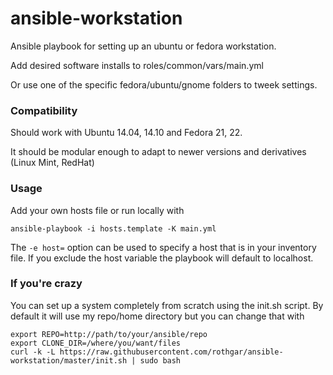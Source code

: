 ansible-workstation
==============

Ansible playbook for setting up an ubuntu or fedora workstation.

Add desired software installs to roles/common/vars/main.yml

Or use one of the specific fedora/ubuntu/gnome folders to tweek settings.

### Compatibility

Should work with Ubuntu 14.04, 14.10 and Fedora 21, 22.

It should be modular enough to adapt to newer versions and derivatives (Linux Mint, RedHat)

### Usage

Add your own hosts file or run locally with

`ansible-playbook -i hosts.template -K main.yml`

The `-e host=` option can be used to specify a host that is in your inventory file.
If you exclude the host variable the playbook will default to localhost.

### If you're crazy

You can set up a system completely from scratch using the init.sh script. By default it will use my repo/home directory but you can change that with

```
export REPO=http://path/to/your/ansible/repo
export CLONE_DIR=/where/you/want/files
curl -k -L https://raw.githubusercontent.com/rothgar/ansible-workstation/master/init.sh | sudo bash
```
